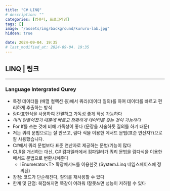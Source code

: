 ```yaml
---
title: "C# LINQ"
# description: ""
categories: [컴퓨터, 프로그래밍]
tags: []
image: "/assets/img/background/kururu-lab.jpg"
hidden: true

date: 2024-09-04. 19:35
# last_modified_at: 2024-09-04. 19:35
---
```


## LINQ | 링크

---

### Language Intergrated Qurey

- 특정 데이터들 (배열 컬렉션 등)에서 쿼리(데이터 질의)를 하여 데이터를 빠르고 편리하게 추출하는 방식
- 람다표현식을 사용하여 간결하고 가독성 좋게 작성 가능하다
- *미리 만들어졌기 때문에 빠르고 정확하게 데이터를 찾는 것이 가능하다*
- For If를 쓰는 것에 비해 가독성이 좋다 (문장을 서술하듯 질의를 하기 대문)
- 저는 쿼리 문법으로는 잘 안쓰고, 람다 식을 이용한 메서드 문법(표준 연산자?)으로 잘 사용했습니다.
- C#에서 쿼리 문법보다 표준 연산자로 제공하는 문법/기능이 많다
- CLR을 개선하는 대신, C# 컴파일러에서 컴파일러가 쿼리 문법을 람다식을 이용한 메서드 문법으로 변환시켜준다
  - IEnumerator\<T\> 확장메서드를 이용한것 (System.Linq 네임스페이스에 정의된)
- 장점: 코드가 단순해진다, 질의를 재사용할 수 있다
- 한계 및 단점: 복잡해지면 똑같이 어려워 !잘못쓰면 성능이 저하될 수 있다
